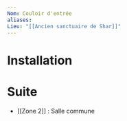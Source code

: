 ```yaml
---
Nom: Couloir d'entrée
aliases:
Lieu: "[[Ancien sanctuaire de Shar]]"
---
```

# Installation


# Suite

- [[Zone 2]] : Salle commune